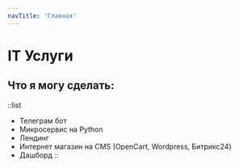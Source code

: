 ```yaml
---
navTitle: 'Главная'
---
```


# IT Услуги

## Что я могу сделать:

::list
- Телеграм бот
- Микросервис на Python
- Лендинг
- Интернет магазин на CMS (OpenCart, Wordpress, Битрикс24)
- Дашборд
::